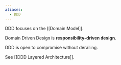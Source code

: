```yaml
---
aliases:
  - DDD
---
```

DDD focuses on the [[Domain Model]].

Domain Driven Design is **responsibility-driven design**.

DDD is open to compromise without derailing.

See [[DDD Layered Architecture]].
